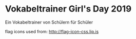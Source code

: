 # Vokabeltrainer Girl's Day 2019
Ein Vokabeltrainer von Schülern für Schüler


flag icons used from: http://flag-icon-css.lip.is
